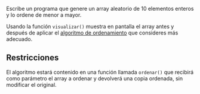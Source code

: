 Escribe un programa que genere un array aleatorio de 10 elementos enteros y lo ordene de menor a mayor. 

Usando la función `visualizar()` muestra en pantalla el array antes y después de aplicar el [algoritmo de ordenamiento](https://es.wikipedia.org/wiki/Algoritmo_de_ordenamiento) que consideres más adecuado.

## Restricciones

El algoritmo estará contenido en una función llamada `ordenar()` que recibirá como parámetro el array a ordenar y devolverá una copia ordenada, sin modificar el original.
